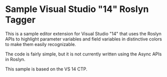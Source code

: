 # Sample Visual Studio "14" Roslyn Tagger

This is a sample editor extension for Visual Studio "14" that uses the 
Roslyn APIs to highlight parameter variables and field variables in distinctive
colors to make them easily recognizable.

The code is fairly simple, but it is not currently written using the
Async APIs in Roslyn.

This sample is based on the VS 14 CTP.